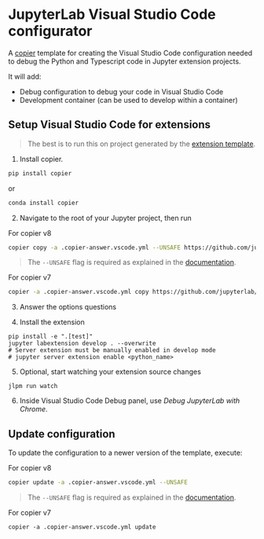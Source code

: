 # JupyterLab Visual Studio Code configurator

A [copier](https://copier.readthedocs.io/en/stable/) template for creating
the Visual Studio Code configuration needed to debug the Python and Typescript
code in Jupyter extension projects.

It will add:

- Debug configuration to debug your code in Visual Studio Code
- Development container (can be used to develop within a container)

## Setup Visual Studio Code for extensions

> The best is to run this on project generated by the [extension template](https://github.com/jupyterlab/extension-template).

1. Install copier.

```bash
pip install copier
```

or 

```bash
conda install copier
```

2. Navigate to the root of your Jupyter project, then run

For copier v8

```bash
copier copy -a .copier-answer.vscode.yml --UNSAFE https://github.com/jupyterlab/vscode-config-template .
```

> The `--UNSAFE` flag is required as explained in the [documentation](https://copier.readthedocs.io/en/stable/configuring/#unsafe).

For copier v7

```bash
copier -a .copier-answer.vscode.yml copy https://github.com/jupyterlab/vscode-config-template .
```

3. Answer the options questions

4. Install the extension

```shell
pip install -e ".[test]"
jupyter labextension develop . --overwrite
# Server extension must be manually enabled in develop mode
# jupyter server extension enable <python_name>
```

5. Optional, start watching your extension source changes

```shell
jlpm run watch
```

6. Inside Visual Studio Code Debug panel, use _Debug JupyterLab with Chrome_.

## Update configuration

To update the configuration to a newer version of the template, execute:

For copier v8

```bash
copier update -a .copier-answer.vscode.yml --UNSAFE
```

> The `--UNSAFE` flag is required as explained in the [documentation](https://copier.readthedocs.io/en/stable/configuring/#unsafe).

For copier v7

```shell
copier -a .copier-answer.vscode.yml update
```
